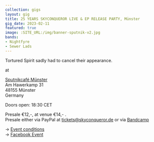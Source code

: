 ```yaml
---
collection: gigs
layout: gig
title: 25 YEARS SKYCONQUEROR LIVE & EP RELEASE PARTY, Münster
gig_date: 2023-02-11
featured: true
image: :SITE_URL:/img/banner-sputnik-v2.jpg
bands:
- Nightfyre
- Sewer Lads
---
```


Tortured Spirit sadly had to cancel their appearance.

at

[Sputnikcafé Münster](https://www.sputnikhalle.de/cafe-sputnik/) \
Am Hawerkamp 31 \
48155 Münster \
Germany

Doors open:  18:30 CET

Presale €12,-, at venue €14,- . \
Presale either via PayPal at tickets@skyconqueror.de or via [Bandcamp](https://skyconqueror.bandcamp.com/merch/25-years-skyconqueror-live)

-> [Event conditions](./event-conditions.html) \
-> [Facebook Event](https://www.facebook.com/events/815925506153016)
